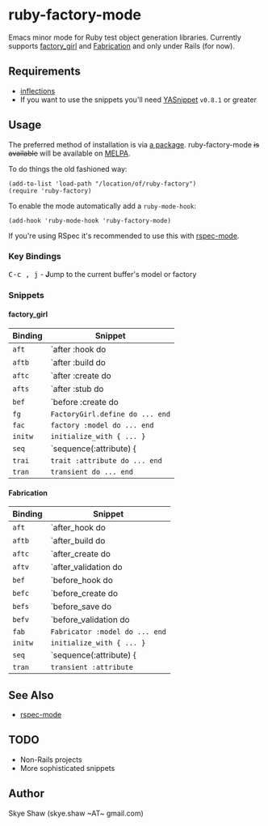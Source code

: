 # ruby-factory-mode

Emacs minor mode for Ruby test object generation libraries. Currently supports
[factory_girl](https://github.com/thoughtbot/factory_girl) and [Fabrication](https://github.com/paulelliott/fabrication)
and only under Rails (for now).

## Requirements

* [inflections](https://github.com/eschulte/jump.el)
* If you want to use the snippets you'll need [YASnippet](https://github.com/capitaomorte/yasnippet)  `v0.8.1` or greater

## Usage

The preferred method of installation is via [a package](http://www.emacswiki.org/emacs/InstallingPackages). ruby-factory-mode
~~is available~~ will be available on [MELPA](http://melpa.org).

To do things the old fashioned way:

```elisp
(add-to-list 'load-path "/location/of/ruby-factory")
(require 'ruby-factory)
```

To enable the mode automatically add a `ruby-mode-hook`:
```elisp
(add-hook 'ruby-mode-hook 'ruby-factory-mode)
```

If you're using RSpec it's recommended to use this with [rspec-mode](https://github.com/pezra/rspec-mode).

### Key Bindings

<kbd>C-c , j</kbd> - **J**ump to the current buffer's model or factory

### Snippets

#### factory_girl

Binding | Snippet
--------|------------------------------------|
`aft`   | `after :hook do |model| ... end`   |
`aftb`  | `after :build do |model| ... end`  |
`aftc`  | `after :create do |model| ... end` |
`afts`  | `after :stub do |model| ... end`   |
`bef`   | `before :create do |model| ... end`|
`fg`    | `FactoryGirl.define do ... end`    |
`fac`   | `factory :model do ... end`        |
`initw` | `initialize_with { ... }`          |
`seq`   | `sequence(:attribute) { |i| ... }` |
`trai`  | `trait :attribute do ... end`      |
`tran`  | `transient do ... end`             |


#### Fabrication

Binding | Snippet
--------|-----------------------------------------|
`aft`   | `after_hook do |model| ... end`         |
`aftb`  | `after_build do |model| ... end`        |
`aftc`  | `after_create do |model| ... end`       |
`aftv`  | `after_validation do |model| ... end`   |
`bef`   | `before_hook do |model| ... end`        |
`befc`  | `before_create do |model| ... end`      |
`befs`  | `before_save do |model| ... end`        |
`befv`  | `before_validation do |model| ... end`  |
`fab`   | `Fabricator :model do ... end`          |
`initw` | `initialize_with { ... }`               |
`seq`   | `sequence(:attribute) { |i| ... }`      |
`tran`  | `transient :attribute`                  |

## See Also

* [rspec-mode](https://github.com/pezra/rspec-mode)

## TODO

* Non-Rails projects
* More sophisticated snippets

## Author

Skye Shaw (skye.shaw ~AT~ gmail.com)
